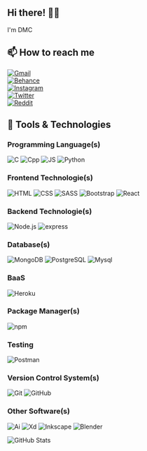 ## Hi there! 👋🏻

I'm DMC

## 📫 How to reach me

[![Gmail](https://img.shields.io/badge/chavdadhruv0505@gmail.com-3b3b3b?style=social&logo=gmail)](mailto:chavdadhruv0505@gmail.com)  
[![Behance](https://img.shields.io/badge/dhruvchavda2712-3b3b3b?style=social&logo=behance)](https://www.behance.net/dhruvchavda2712)  
[![Instagram](https://img.shields.io/badge/d.m.c_2712-3b3b3b?style=social&logo=instagram)](https://www.instagram.com/d.m.c_2712/)  
[![Twitter](https://img.shields.io/badge/dmc2712-3b3b3b?style=social&logo=twitter)](https://twitter.com/DhruvChavda2712)  
[![Reddit](https://img.shields.io/badge/DMC2712-3b3b3b?style=social&logo=reddit)](https://www.reddit.com/user/pure_geek)

## 🔧 Tools & Technologies

### Programming Language(s)

![C](https://img.shields.io/badge/C-3b3b3b?style=flat-square&logo=c)
![Cpp](https://img.shields.io/badge/C++-3b3b3b?style=flat-square&logo=c%2B%2B)
![JS](https://img.shields.io/badge/JavaScript-3b3b3b?style=flat-square&logo=javascript)
![Python](https://img.shields.io/badge/Python-3b3b3b?style=flat-square&logo=python)

### Frontend Technologie(s)

![HTML](https://img.shields.io/badge/HTML5-3b3b3b?style=flat-square&logo=html5)
![CSS](https://img.shields.io/badge/CSS3-3b3b3b?style=flat-square&logo=css3)
![SASS](https://img.shields.io/badge/Sass-3b3b3b?style=flat-square&logo=sass)
![Bootstrap](https://img.shields.io/badge/Bootstrap-3b3b3b?style=flat-square&logo=bootstrap)
![React](https://img.shields.io/badge/React-3b3b3b?style=flat-square&logo=react)

### Backend Technologie(s)

![Node.js](https://img.shields.io/badge/Node.js-3b3b3b?style=flat-square&logo=node.js)
![express](https://img.shields.io/badge/Express.js-3b3b3b?style=flat-square&logo=express)

### Database(s)

![MongoDB](https://img.shields.io/badge/MongoDB-Mongoose-3b3b3b?style=flat-square&logo=mongodb)
![PostgreSQL](https://img.shields.io/badge/PostreSQL-3b3b3b?style=flat-square&logo=postgresql)
![Mysql](https://img.shields.io/badge/MySQL-3b3b3b?style=flat-square&logo=mysql)

### BaaS

![Heroku](https://img.shields.io/badge/Heroku-3b3b3b?style=flat-square&logo=heroku)

### Package Manager(s)

![npm](https://img.shields.io/badge/npm-3b3b3b?style=flat-square&logo=npm)

### Testing

![Postman](https://img.shields.io/badge/Postman-3b3b3b?style=flat-square&logo=postman)

### Version Control System(s)

![Git](https://img.shields.io/badge/Git-3b3b3b?style=flat-square&logo=git)
![GitHub](https://img.shields.io/badge/GitHub-3b3b3b?style=flat-square&logo=github)

### Other Software(s)

![Ai](https://img.shields.io/badge/Adobe%20Illustrator-3b3b3b?style=flat-square&logo=adobe-illustrator)
![Xd](https://img.shields.io/badge/Adobe%20XD-3b3b3b?style=flat-square&logo=adobe-xd)
![Inkscape](https://img.shields.io/badge/Inkscape-3b3b3b?style=flat-square&logo=inkscape)
![Blender](https://img.shields.io/badge/Blender-3b3b3b?style=flat-square&logo=blender)

<!--Software to include shotcut, ejs-->

![GitHub Stats](https://github-readme-stats.vercel.app/api?username=dhruvchavda&show_icons=true&locale=en)


<!--
**DhruvChavda/DhruvChavda** is a ✨ _special_ ✨ repository because its `README.md` (this file) appears on your GitHub profile.

Here are some ideas to get you started:

- 🔭 I’m currently working on ...
- 🌱 I’m currently learning ...
- 👯 I’m looking to collaborate on ...
- 🤔 I’m looking for help with ...
- 💬 Ask me about ...
- 📫 How to reach me: ...
- 😄 Pronouns: ...
- ⚡ Fun fact: ...
-->
